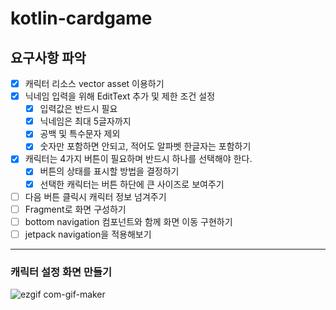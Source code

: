 # kotlin-cardgame

## 요구사항 파악

- [x] 캐릭터 리소스 vector asset 이용하기
- [x] 닉네임 입력을 위해 EditText 추가 및 제한 조건 설정
  - [x] 입력값은 반드시 필요
  - [x] 닉네임은 최대 5글자까지
  - [x] 공백 및 특수문자 제외
  - [x] 숫자만 포함하면 안되고, 적어도 알파벳 한글자는 포함하기
- [x] 캐릭터는 4가지 버튼이 필요하며 반드시 하나를 선택해야 한다.
  - [x] 버튼의 상태를 표시할 방법을 결정하기
  - [x] 선택한 캐릭터는 버튼 하단에 큰 사이즈로 보여주기
- [ ] 다음 버튼 클릭시 캐릭터 정보 넘겨주기
- [ ] Fragment로 화면 구성하기
- [ ] bottom navigation 컴포넌트와 함께 화면 이동 구현하기
- [ ] jetpack navigation을 적용해보기

---

### 캐릭터 설정 화면 만들기

![ezgif com-gif-maker](https://user-images.githubusercontent.com/66770613/155053319-7407cf3e-c203-41c6-83f6-493877f5aea3.gif)  



